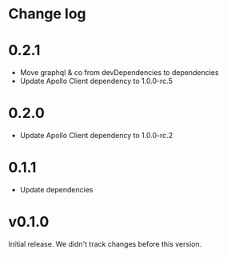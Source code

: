 # Change log

# 0.2.1
- Move graphql & co from devDependencies to dependencies
- Update Apollo Client dependency to 1.0.0-rc.5

# 0.2.0
- Update Apollo Client dependency to 1.0.0-rc.2

# 0.1.1
- Update dependencies

# v0.1.0

Initial release. We didn't track changes before this version.

